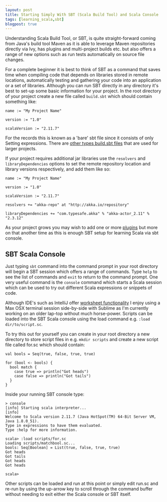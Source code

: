 ```yaml
---
layout: post
title: Starting Simply With SBT (Scala Build Tool) and Scala Console
tags: [learning_scala,sbt]
blogpost: true
---
```

Understanding Scala Build Tool, or SBT, is quite straight-forward coming from Java's build tool Maven as it is able to leverage Maven repositories directly via Ivy, has plugins and multi-project builds etc. but also offers a range of new options such as run tests automatically on source file changes. 

For a complete beginner it is best to think of SBT as a command that saves time when compiling code that depends on libraries stored in remote locations, automatically testing and gathering your code into an application or a set of libraries. Although you can run SBT directly in any directory it's best to set-up some basic information for your project. In the root directory of your project create a new file called `build.sbt` which should contain something like:

<pre><code class="scala hljs">name := <span class="hljs-string">"My Project Name"</span>

version := <span class="hljs-string">"1.0"</span>

scalaVersion := <span class="hljs-string">"2.11.7"</span>
</code></pre>

For the records this is known as a 'bare' sbt file since it consists of only Setting expressions. There are [other types build.sbt files](http://www.scala-sbt.org/0.13/tutorial/Bare-Def.html) that are used for larger projects.

If your project requires additional jar libraries use the `resolvers` and `libraryDependencies` options to set the remote repository location and library versions respectively, and add them like so:

<pre><code class="scala hljs">name := <span class="hljs-string">"My Project Name"</span>

version := <span class="hljs-string">"1.0"</span>

scalaVersion := <span class="hljs-string">"2.11.7"</span>

resolvers += <span class="hljs-string">"akka-repo"</span> at <span class="hljs-string">"http://akka.io/repository"</span>

libraryDependencies += <span class="hljs-string">"com.typesafe.akka"</span> % <span class="hljs-string">"akka-actor_2.11"</span> % <span class="hljs-string">"2.3.12"</span>
</code></pre>

As your project grows you may wish to add one or more [plugins](http://www.scala-sbt.org/0.13/tutorial/Using-Plugins.html) but more on that another time as this is enough SBT setup for learning Scala via sbt console.

## SBT Scala Console
Just typing `sbt` command into the command prompt in your root directory will begin a SBT session which offers a range of commands. Type `help` to see the list of commands and `exit` to return to the command prompt. One very useful command is the `console` command which starts a Scala session which can be used to try out different Scala expressions or snippets of code. 

Although IDE's such as IntelliJ offer [worksheet functionality](https://confluence.jetbrains.com/display/IntelliJIDEA/Working+with+Scala+Worksheet) I enjoy using a Max OSX terminal session side-by-side with Sublime as I'm currently working on an older lap-top without much horse-power. Scripts can be loaded into the SBT Scala console using the load command e.g. `:load dir/to/script.sc`. 

To try this out for yourself you can create in your root directory a new directory to store script files in e.g. `mkdir scripts` and create a new script file called for.sc which should contain:

<pre><code class="scala hljs"><span class="hljs-function"><span class="hljs-keyword">val</span> <span class="hljs-title">bools</span> =</span> <span class="hljs-type">Seq</span>(<span class="hljs-literal">true</span>, <span class="hljs-literal">false</span>, <span class="hljs-literal">true</span>, <span class="hljs-literal">true</span>)

<span class="hljs-keyword">for</span> (bool &lt;- bools) {
  bool <span class="hljs-keyword">match</span> {
    <span class="hljs-keyword">case</span> <span class="hljs-literal">true</span> =&gt; println(<span class="hljs-string">"Got heads"</span>)
    <span class="hljs-keyword">case</span> <span class="hljs-literal">false</span> =&gt; println(<span class="hljs-string">"Got tails"</span>)
  }
}
</code></pre>

Inside your running SBT console type:

<pre><code class="hljs xquery">&gt; console
[info] Starting scala interpreter...
[info] 
Welcome <span class="hljs-keyword">to</span> Scala version <span class="hljs-number">2.11</span>.<span class="hljs-number">7</span> (Java HotSpot(TM) <span class="hljs-number">64</span>-Bit Server VM, Java <span class="hljs-number">1.8</span>.<span class="hljs-number">0_51</span>).
Type <span class="hljs-keyword">in</span> expressions <span class="hljs-keyword">to</span> have them evaluated.
Type :help <span class="hljs-keyword">for</span> more information.

scala&gt; :load scripts/<span class="hljs-keyword">for</span>.sc
Loading scripts/matchbool.sc...
bools: Seq[Boolean] = List(<span class="hljs-literal">true</span>, <span class="hljs-literal">false</span>, <span class="hljs-literal">true</span>, <span class="hljs-literal">true</span>)
Got heads
Got tails
Got heads
Got heads

scala&gt;
</code></pre>

Other scripts can be loaded and run at this point or simply edit run.sc and re-run by using the up-arrow key to scroll through the command buffer without needing to exit either the Scala console or SBT itself.